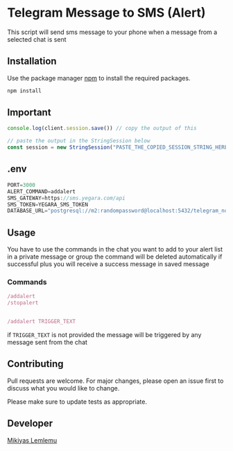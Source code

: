 # Telegram Message to SMS (Alert)

This script will send sms message to your phone when a message from a selected chat is sent


## Installation

Use the package manager [npm](https://www.npmjs.com/) to install the required packages.

```javascript
npm install
```

## Important

```javascript
console.log(client.session.save()) // copy the output of this

// paste the output in the StringSession below
const session = new StringSession("PASTE_THE_COPIED_SESSION_STRING_HERE");
```

## .env

```javascript
PORT=3000
ALERT_COMMAND=addalert
SMS_GATEWAY=https://sms.yegara.com/api
SMS_TOKEN=YEGARA_SMS_TOKEN
DATABASE_URL="postgresql://m2:randompassword@localhost:5432/telegram_notifier?schema=public"
```

## Usage
You have to use the commands in the chat you want to add to your alert list in a private message or group the command will be deleted automatically if successful plus you will receive a success message in saved message
### Commands
```javascript
/addalert
/stopalert


/addalert TRIGGER_TEXT
```
if `TRIGGER_TEXT` is not provided the message will be triggered by any message sent from the chat

## Contributing

Pull requests are welcome. For major changes, please open an issue first
to discuss what you would like to change.

Please make sure to update tests as appropriate.

## Developer

[Mikiyas Lemlemu](https://t.me/m_miko/)